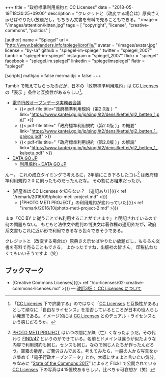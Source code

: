 +++
title = "政府標準利用規約と CC Licenses"
date = "2018-05-19T18:30:25+09:00"
description = "クレジットと（改変する場合は）原典さえ示せばやりたい放題だし，もちろん文書を有料で売ることもできる。"
image = "/images/attention/kitten.jpg"
tags        = [ "copyright", "license", "creative-commons", "politics" ]

[author]
  name      = "Spiegel"
  url       = "http://www.baldanders.info/spiegel/profile/"
  avatar    = "/images/avatar.jpg"
  license   = "by-sa"
  github    = "spiegel-im-spiegel"
  twitter   = "spiegel_2007"
  tumblr    = "spiegel-im-spiegel"
  instagram = "spiegel_2007"
  flickr    = "spiegel"
  facebook  = "spiegel.im.spiegel"
  linkedin  = "spiegelimspiegel"
  flattr    = "spiegel"

[scripts]
  mathjax = false
  mermaidjs = false
+++

Tumblr で教えてもらったのだが，日本の「政府標準利用規約」は [CC Licenses] の「表示 <i class="fab fa-creative-commons-by"></i>」条件と互換性があるらしい[^lcs1]。

[^lcs1]: 「[CC Licenses] 下で許諾する」のではなく「[CC Licenses] と互換性がある」として頑なに「自由なライセンス」を拒否しているところが日本の役人らしい発想である。イメージ的には [CC Licenses] とのデュアル・ライセンスという感じだろうか。

- [電子行政オープンデータ実務者会議](https://www.kantei.go.jp/jp/singi/it2/densi/)
    - {{< pdf-file title="政府標準利用規約（第2.0版 ）" link="https://www.kantei.go.jp/jp/singi/it2/densi/kettei/gl2_betten_1.pdf" >}}
    - {{< pdf-file title="「政府標準利用規約（第2.0版 ）」の概要" link="https://www.kantei.go.jp/jp/singi/it2/densi/kettei/gl2_betten_1_gaiyou.pdf" >}}
    - {{< pdf-file title="「政府標準利用規約（第2.0版 ）」の解説" link="https://www.kantei.go.jp/jp/singi/it2/densi/kettei/gl2_betten_1_kaisetu.pdf" >}}
- [DATA GO JP](http://www.data.go.jp/) 
    - [利用規約 - DATA GO JP](http://www.data.go.jp/terms-of-use/terms-of-use/)

んー。
これの成立タイミングで考えるに，2年前にこき下ろしたコレ[^pmp1] は政府標準利用規約 2.0 に則ったものだったんだな。
その割にお粗末だったが。

[^pmp1]: [PHOTO METI PROJECT](https://photo.kankouyohou.com/) はいつの間にか無（亡）くなったようだ。その代わり [FIND/47](https://find47.jp/ "FIND/47 - The all-new photometi") というのができている。名前とドメインは違うが似たような内容で利用規約も同じ。センスも同じ。なので同じ人たちが作ったんだろう。空箱の量産，ご苦労さんである。考えてみたら，一般の人から写真をかき集めて「電子行政オープンデータ」とか，大概にせぇよと言いたい気分。ちなみに “[State of the Commons 2017](https://stateof.creativecommons.org/)” によると Flickr で公開されている [CC Licenses] 下の写真は4.15億枚あるらしい。比べちゃ可哀想か（笑）

- [経産省は CC Licenses を知らない？ （追記あり）]({{< ref "/remark/2016/09/photo-meti-project.md" >}})
    - [「PHOTO METI PROJECT」の利用規約が変わっていた]({{< ref "/remark/2016/10/photo-meti-project-2.md" >}})

まぁ「CC BY に従うことでも利用することができます」と明記されているので何の問題もない。
もともと法律文や裁判の判決文は著作権の適用外だが，政府系文書もこれに近い形で利用できるなら色々できそうである。

クレジットと（改変する場合は）原典さえ示せばやりたい放題だし，もちろん文書を有料で売ることもできる。
よかったですね，出版社の皆さん。
印税払わなくてもいいそうですよ（笑）

## ブックマーク

- [Creative Commons Licenses]({{< ref "/cc-licenses/02-creative-commons-licenses.md" >}}) — [改訂3版： CC Licenses について](/cc-licenses/)

[CC Licenses]: https://creativecommons.org/licenses/ "ライセンスについて - Creative Commons"
